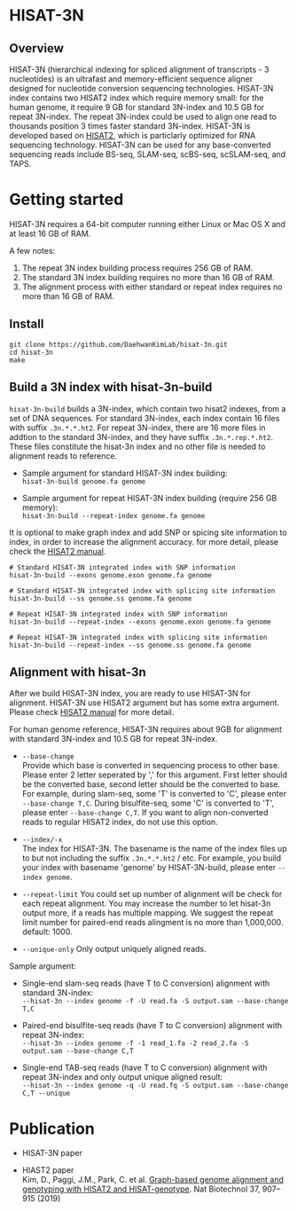 HISAT-3N
============

Overview
-----------------
HISAT-3N (hierarchical indexing for spliced alignment of transcripts - 3 nucleotides)
is an ultrafast and memory-efficient sequence aligner designed for nucleotide conversion
sequencing technologies. HISAT-3N index contains two HISAT2 index which require memory small: 
for the human genome, it require 9 GB for standard 3N-index and 10.5 GB for repeat 3N-index.
The repeat 3N-index could be used to align one read to thousands position 3 times faster standard 3N-index.
HISAT-3N is developed based on [HISAT2](https://github.com/DaehwanKimLab/hisat2), 
which is particlarly optimized for RNA sequencing technology. 
HISAT-3N can be used for any base-converted sequencing reads include BS-seq, SLAM-seq, scBS-seq, scSLAM-seq, and TAPS.

Getting started
============
HISAT-3N requires a 64-bit computer running either Linux or Mac OS X and at least 16 GB of RAM. 

A few notes:  

1. The repeat 3N index building process requires 256 GB of RAM.
2. The standard 3N index building requires no more than 16 GB of RAM.
3. The alignment process with either standard or repeat index requires no more than 16 GB of RAM.

Install
------------
   
    git clone https://github.com/DaehwanKimLab/hisat-3n.git
    cd hisat-3n
    make

Build a 3N index with hisat-3n-build
-----------
`hisat-3n-build` builds a 3N-index, which contain two hisat2 indexes, from a set of DNA sequences. For standard 3N-index,
each index contain 16 files with suffix `.3n.*.*.ht2`.
For repeat 3N-index, there are 16 more files in addtion to the standard 3N-index, and they have suffix 
`.3n.*.rep.*.ht2`. 
These files constitute the hisat-3n index and no other file is needed to alignment reads to reference.

* Sample argument for standard HISAT-3N index building:  
`hisat-3n-build genome.fa genome`  

* Sample argument for repeat HISAT-3N index building (require 256 GB memory):  
`hisat-3n-build --repeat-index genome.fa genome` 

It is optional to make graph index and add SNP or spicing site information to index, in order to increase the alignment accuracy.
for more detail, please check the [HISAT2 manual](https://daehwankimlab.github.io/hisat2/manual/).

    # Standard HISAT-3N integrated index with SNP information
    hisat-3n-build --exons genome.exon genome.fa genome 
    
    # Standard HISAT-3N integrated index with splicing site information
    hisat-3n-build --ss genome.ss genome.fa genome 
    
    # Repeat HISAT-3N integrated index with SNP information
    hisat-3n-build --repeat-index --exons genome.exon genome.fa genome 
    
    # Repeat HISAT-3N integrated index with splicing site information
    hisat-3n-build --repeat-index --ss genome.ss genome.fa genome 

Alignment with hisat-3n
------------
After we build HISAT-3N index, you are ready to use HISAT-3N for alignment. 
HISAT-3N use HISAT2 argument but has some extra argument. Please check [HISAT2 manual](https://daehwankimlab.github.io/hisat2/manual/) for more detail.

For human genome reference, HISAT-3N requires about 9GB for alignment with standard 3N-index and 10.5 GB for repeat 3N-index.

* `--base-change`  
    Provide which base is converted in sequencing process to other base. Please enter
    2 letter seperated by ',' for this argument. First letter should be the converted base, second letter should be
    the converted to base. For example, during slam-seq, some 'T' is converted to 'C',
    please enter `--base-change T,C`. During bisulfite-seq, some 'C' is converted to 'T', please enter `--base-change C,T`.
    If you want to align non-converted reads to regular HISAT2 index, do not use this option.
       
* `--index/-x`  
    The index for HISAT-3N.  The basename is the name of the index files up to but not including the suffix `.3n.*.*.ht2` / etc. 
    For example, you build your index with basename 'genome' by HISAT-3N-build, please enter `--index genome`.
      
* `--repeat-limit` 
    You could set up number of alignment will be check for each repeat alignment. You may increase the number to let hisat-3n 
    output more, if a reads has multiple mapping. We suggest the repeat limit number for paired-end reads alingment is no more 
    than 1,000,000. default: 1000.

* `--unique-only` 
    Only output uniquely aligned reads.
    
Sample argument:  
* Single-end slam-seq reads (have T to C conversion) alignment with standard 3N-index:  
`--hisat-3n --index genome -f -U read.fa -S output.sam --base-change T,C`

* Paired-end bisulfite-seq reads (have T to C conversion) alignment with repeat 3N-index:   
`--hisat-3n --index genome -f -1 read_1.fa -2 read_2.fa -S output.sam --base-change C,T`

* Single-end TAB-seq reads (have T to C conversion) alignment with repeat 3N-index and only output unique aligned result:   
`--hisat-3n --index genome -q -U read.fq -S output.sam --base-change C,T --unique`

Publication
============

* HISAT-3N paper

* HIAST2 paper  
Kim, D., Paggi, J.M., Park, C. et al. [Graph-based genome alignment and genotyping with HISAT2 and HISAT-genotype](https://www.nature.com/articles/s41587-019-0201-4). Nat Biotechnol 37, 907–915 (2019)

